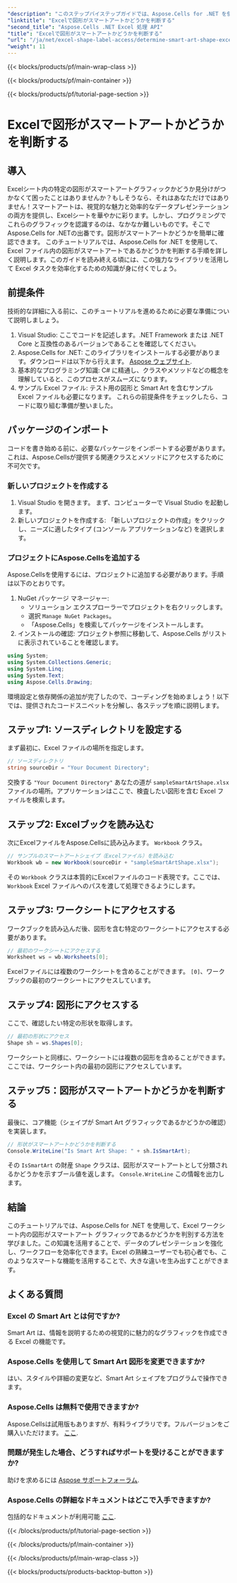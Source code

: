 ```yaml
---
"description": "このステップバイステップガイドでは、Aspose.Cells for .NET を使って Excel の図形がスマートアートかどうかを簡単に確認する方法を学習できます。Excel タスクの自動化に最適です。"
"linktitle": "Excelで図形がスマートアートかどうかを判断する"
"second_title": "Aspose.Cells .NET Excel 処理 API"
"title": "Excelで図形がスマートアートかどうかを判断する"
"url": "/ja/net/excel-shape-label-access/determine-smart-art-shape-excel/"
"weight": 11
---
```


{{< blocks/products/pf/main-wrap-class >}}

{{< blocks/products/pf/main-container >}}

{{< blocks/products/pf/tutorial-page-section >}}

# Excelで図形がスマートアートかどうかを判断する

## 導入
Excelシート内の特定の図形がスマートアートグラフィックかどうか見分けがつかなくて困ったことはありませんか？もしそうなら、それはあなただけではありません！スマートアートは、視覚的な魅力と効率的なデータプレゼンテーションの両方を提供し、Excelシートを華やかに彩ります。しかし、プログラミングでこれらのグラフィックを認識するのは、なかなか難しいものです。そこでAspose.Cells for .NETの出番です。図形がスマートアートかどうかを簡単に確認できます。 
このチュートリアルでは、Aspose.Cells for .NET を使用して、Excel ファイル内の図形がスマートアートであるかどうかを判断する手順を詳しく説明します。このガイドを読み終える頃には、この強力なライブラリを活用して Excel タスクを効率化するための知識が身に付くでしょう。
## 前提条件
技術的な詳細に入る前に、このチュートリアルを進めるために必要な準備について説明しましょう。
1. Visual Studio: ここでコードを記述します。.NET Framework または .NET Core と互換性のあるバージョンであることを確認してください。
2. Aspose.Cells for .NET: このライブラリをインストールする必要があります。ダウンロードは以下から行えます。 [Aspose ウェブサイト](https://releases。aspose.com/cells/net/).
3. 基本的なプログラミング知識: C# に精通し、クラスやメソッドなどの概念を理解していると、このプロセスがスムーズになります。
4. サンプル Excel ファイル: テスト用の図形と Smart Art を含むサンプル Excel ファイルも必要になります。
これらの前提条件をチェックしたら、コードに取り組む準備が整いました。
## パッケージのインポート
コードを書き始める前に、必要なパッケージをインポートする必要があります。これは、Aspose.Cellsが提供する関連クラスとメソッドにアクセスするために不可欠です。
### 新しいプロジェクトを作成する
1. Visual Studio を開きます。
   まず、コンピューターで Visual Studio を起動します。
2. 新しいプロジェクトを作成する:
   「新しいプロジェクトの作成」をクリックし、ニーズに適したタイプ (コンソール アプリケーションなど) を選択します。
### プロジェクトにAspose.Cellsを追加する
Aspose.Cellsを使用するには、プロジェクトに追加する必要があります。手順は以下のとおりです。
1. NuGet パッケージ マネージャー:
   - ソリューション エクスプローラーでプロジェクトを右クリックします。
   - 選択 `Manage NuGet Packages`。
   - 「Aspose.Cells」を検索してパッケージをインストールします。
2. インストールの確認:
   プロジェクト参照に移動して、Aspose.Cells がリストに表示されていることを確認します。 
```csharp
using System;
using System.Collections.Generic;
using System.Linq;
using System.Text;
using Aspose.Cells.Drawing;
```
環境設定と依存関係の追加が完了したので、コーディングを始めましょう！以下では、提供されたコードスニペットを分解し、各ステップを順に説明します。
## ステップ1: ソースディレクトリを設定する
まず最初に、Excel ファイルの場所を指定します。
```csharp
// ソースディレクトリ
string sourceDir = "Your Document Directory";
```
交換する `"Your Document Directory"` あなたの道が `sampleSmartArtShape.xlsx` ファイルの場所。アプリケーションはここで、検査したい図形を含む Excel ファイルを検索します。
## ステップ2: Excelブックを読み込む
次にExcelファイルをAspose.Cellsに読み込みます。 `Workbook` クラス。
```csharp
// サンプルのスマートアートシェイプ（Excelファイル）を読み込む
Workbook wb = new Workbook(sourceDir + "sampleSmartArtShape.xlsx");
```
その `Workbook` クラスは本質的にExcelファイルのコード表現です。ここでは、 `Workbook` Excel ファイルへのパスを渡して処理できるようにします。
## ステップ3: ワークシートにアクセスする
ワークブックを読み込んだ後、図形を含む特定のワークシートにアクセスする必要があります。
```csharp
// 最初のワークシートにアクセスする
Worksheet ws = wb.Worksheets[0];
```
Excelファイルには複数のワークシートを含めることができます。 `[0]`、ワークブックの最初のワークシートにアクセスしています。 
## ステップ4: 図形にアクセスする
ここで、確認したい特定の形状を取得します。
```csharp
// 最初の形状にアクセス
Shape sh = ws.Shapes[0];
```
ワークシートと同様に、ワークシートには複数の図形を含めることができます。ここでは、ワークシート内の最初の図形にアクセスしています。 
## ステップ5：図形がスマートアートかどうかを判断する
最後に、コア機能（シェイプが Smart Art グラフィックであるかどうかの確認）を実装します。
```csharp
// 形状がスマートアートかどうかを判断する
Console.WriteLine("Is Smart Art Shape: " + sh.IsSmartArt);
```
その `IsSmartArt` の財産 `Shape` クラスは、図形がスマートアートとして分類されるかどうかを示すブール値を返します。 `Console.WriteLine` この情報を出力します。 
## 結論
このチュートリアルでは、Aspose.Cells for .NET を使用して、Excel ワークシート内の図形がスマートアート グラフィックであるかどうかを判別する方法を学びました。この知識を活用することで、データのプレゼンテーションを強化し、ワークフローを効率化できます。Excel の熟練ユーザーでも初心者でも、このようなスマートな機能を活用することで、大きな違いを生み出すことができます。 
## よくある質問
### Excel の Smart Art とは何ですか?
Smart Art は、情報を説明するための視覚的に魅力的なグラフィックを作成できる Excel の機能です。
### Aspose.Cells を使用して Smart Art 図形を変更できますか?
はい、スタイルや詳細の変更など、Smart Art シェイプをプログラムで操作できます。
### Aspose.Cells は無料で使用できますか?
Aspose.Cellsは試用版もありますが、有料ライブラリです。フルバージョンをご購入いただけます。 [ここ](https://purchase。aspose.com/buy).
### 問題が発生した場合、どうすればサポートを受けることができますか?
助けを求めるには [Aspose サポートフォーラム](https://forum。aspose.com/c/cells/9).
### Aspose.Cells の詳細なドキュメントはどこで入手できますか?
包括的なドキュメントが利用可能 [ここ](https://reference。aspose.com/cells/net/).

{{< /blocks/products/pf/tutorial-page-section >}}

{{< /blocks/products/pf/main-container >}}

{{< /blocks/products/pf/main-wrap-class >}}

{{< blocks/products/products-backtop-button >}}